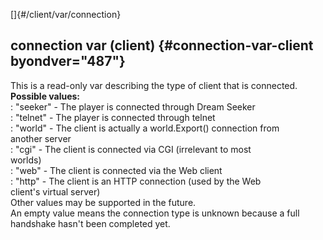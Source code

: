 []{#/client/var/connection}    
## connection var (client) {#connection-var-client byondver="487"}    
This is a read-only var describing the type of client that is connected.    
**Possible values:**    
:   \"seeker\" - The player is connected through Dream Seeker    
:   \"telnet\" - The player is connected through telnet    
:   \"world\" - The client is actually a world.Export() connection from    
    another server    
:   \"cgi\" - The client is connected via CGI (irrelevant to most    
    worlds)    
:   \"web\" - The client is connected via the Web client    
:   \"http\" - The client is an HTTP connection (used by the Web    
    client\'s virtual server)    
Other values may be supported in the future.    
An empty value means the connection type is unknown because a full    
handshake hasn\'t been completed yet.  